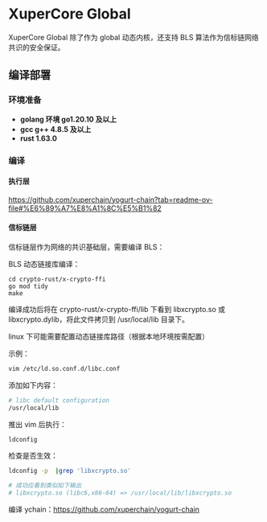 # XuperCore Global

XuperCore Global 除了作为 global 动态内核，还支持 BLS 算法作为信标链网络共识的安全保证。

## 编译部署

### 环境准备

* **golang 环境 go1.20.10 及以上**
* **gcc   g++  4.8.5 及以上**
* **rust 1.63.0**

### 编译

#### 执行层

https://github.com/xuperchain/yogurt-chain?tab=readme-ov-file#%E6%89%A7%E8%A1%8C%E5%B1%82

#### 信标链层

信标链层作为网络的共识基础层，需要编译 BLS：

BLS 动态链接库编译：

```shell
cd crypto-rust/x-crypto-ffi
go mod tidy
make
```

编译成功后将在 crypto-rust/x-crypto-ffi/lib 下看到 libxcrypto.so 或 libxcrypto.dylib，将此文件拷贝到 /usr/local/lib 目录下。

linux 下可能需要配置动态链接库路径（根据本地环境按需配置）

示例：

```bash
vim /etc/ld.so.conf.d/libc.conf
```

添加如下内容：

```bash
# libc default configuration
/usr/local/lib 
```

推出 vim 后执行：

```bash
ldconfig
```

检查是否生效：

```bash
ldconfig -p  |grep 'libxcrypto.so'

# 成功应看到类似如下输出
# libxcrypto.so (libc6,x86-64) => /usr/local/lib/libxcrypto.so
```

编译 ychain：https://github.com/xuperchain/yogurt-chain



